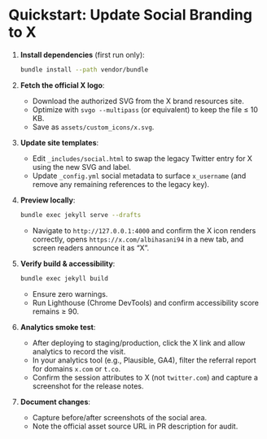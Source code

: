 # Quickstart: Update Social Branding to X

1. **Install dependencies** (first run only):
   ```bash
   bundle install --path vendor/bundle
   ```

2. **Fetch the official X logo**:
   - Download the authorized SVG from the X brand resources site.
   - Optimize with `svgo --multipass` (or equivalent) to keep the file ≤ 10 KB.
   - Save as `assets/custom_icons/x.svg`.

3. **Update site templates**:
   - Edit `_includes/social.html` to swap the legacy Twitter entry for X using the new SVG and label.
   - Update `_config.yml` social metadata to surface `x_username` (and remove any remaining references to the legacy key).

4. **Preview locally**:
   ```bash
   bundle exec jekyll serve --drafts
   ```
   - Navigate to `http://127.0.0.1:4000` and confirm the X icon renders correctly, opens `https://x.com/albihasani94` in a new tab, and screen readers announce it as “X”.

5. **Verify build & accessibility**:
   ```bash
   bundle exec jekyll build
   ```
   - Ensure zero warnings.
   - Run Lighthouse (Chrome DevTools) and confirm accessibility score remains ≥ 90.

6. **Analytics smoke test**:
   - After deploying to staging/production, click the X link and allow analytics to record the visit.
   - In your analytics tool (e.g., Plausible, GA4), filter the referral report for domains `x.com` or `t.co`.
   - Confirm the session attributes to X (not `twitter.com`) and capture a screenshot for the release notes.

7. **Document changes**:
   - Capture before/after screenshots of the social area.
   - Note the official asset source URL in PR description for audit.
